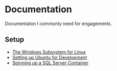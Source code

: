 # Documentation
Documentaton I commonly need for engagements.

## Setup
- [The Windows Subsystem for Linux](</setup/The Windows Subsystem for Linux.md>)
- [Setting up Ubuntu for Development](</setup/Setting up Ubuntu for Development.md>)
- [Spinning up a SQL Server Container](</setup/Spinning up a SQL Server Container.md>)
